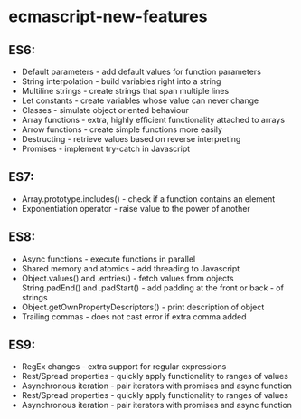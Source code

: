 # ecmascript-new-features

## ES6:

- Default parameters - add default values for function parameters
- String interpolation - build variables right into a string
- Multiline strings - create strings that span multiple lines
- Let constants - create variables whose value can never change
- Classes - simulate object oriented behaviour
- Array functions - extra, highly efficient functionality attached to arrays
- Arrow functions - create simple functions more easily
- Destructing - retrieve values based on reverse interpreting
- Promises - implement try-catch in Javascript

## ES7:

- Array.prototype.includes() - check if a function contains an element
- Exponentiation operator - raise value to the power of another

## ES8:

- Async functions - execute functions in parallel
- Shared memory and atomics - add threading to Javascript
- Object.values() and .entries() - fetch values from objects
String.padEnd() and .padStart() - add padding at the front or back - of strings
- Object.getOwnPropertyDescriptors() - print description of object
- Trailing commas - does not cast error if extra comma added

## ES9:

- RegEx changes - extra support for regular expressions
- Rest/Spread properties - quickly apply functionality to ranges of values
- Asynchronous iteration - pair iterators with promises and async function
- Rest/Spread properties - quickly apply functionality to ranges of values
- Asynchronous iteration - pair iterators with promises and async function
